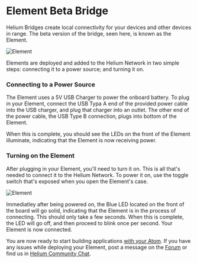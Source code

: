 # Element Beta Bridge

Helium Bridges create local connectivity for your devices and other devices in range. The beta version of the bridge, seen here, is known as the Element. 


![Element](https://www.helium.co/docs/img/element-overview.png)



Elements are deployed and added to the Helium Network in two simple steps: connecting it to a power source; and turning it on. 

### Connecting to a Power Source 

The Element uses a 5V USB Charger to power the onboard battery.  To plug in your Element, connect the USB Typa A end of the provided power cable into the USB charger, and plug that charger into an outlet. The other end of the power cable, the USB Type B connection, plugs into bottom of the Element. 

When this is complete, you should see the LEDs on the front of the Element illuminate, indicating that the Element is now receiving power. 


### Turning on the Element 

After plugging in your Element, you'll need to turn it on. This is all that's needed to connect it to the Helium Network. To power it on, use the toggle switch that's exposed when you open the Element's case. 


![Element](https://www.helium.co/docs/img/element-on-switch.png)


Immediatley after being powered on, the Blue LED located on the front of the board will go solid, indicating that the Element is in the process of connecting. This should only take a few seconds. When this is complete, the LED will go off, and then proceed to blink once per second. Your Element is now connected. 

You are now ready to start building applications [with your Atom](/docs/shields-and-modules/atom-beta-shield/). If you have any issues while deploying your Element, post a message on the [Forum](http://forum.helium.co/) or find us in [Helium Community Chat](http://www.hipchat.com/g0w30ttrl). 